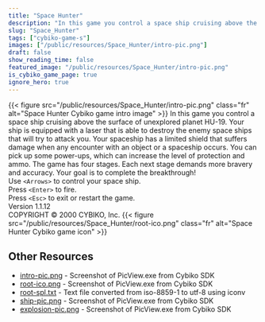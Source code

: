 ```yaml
---
title: "Space Hunter"
description: "In this game you control a space ship cruising above the surface of unexplored planet HU-19. Your ship is equipped with a laser that is able to destroy the enemy space ships that will try to attack you. Your spaceship has a limited shield that suffers damage when any encounter wi..."
slug: "Space_Hunter"
tags: ["cybiko-game-s"]
images: ["/public/resources/Space_Hunter/intro-pic.png"]
draft: false
show_reading_time: false
featured_image: "/public/resources/Space_Hunter/intro-pic.png"
is_cybiko_game_page: true
ignore_hero: true
---
```

{{< figure src="/public/resources/Space_Hunter/intro-pic.png" class="fr" alt="Space Hunter Cybiko game intro image" >}}
In this game you control a space ship cruising above the surface of unexplored planet HU-19. Your ship is equipped with a laser that is able to destroy the enemy space ships that will try to attack you. Your spaceship has a limited shield that suffers damage when any encounter with an object or a spaceship occurs. You can pick up some power-ups, which can increase the level of protection and ammo. The game has four stages. Each next stage demands more bravery and accuracy. Your goal is to complete the breakthrough! \
Use `<Arrows>`  to control your space ship. \
Press `<Enter>`  to fire. \
Press `<Esc>`  to exit or restart the game. \
Version 1.1.12 \
COPYRIGHT © 2000 CYBIKO, Inc. {{< figure src="/public/resources/Space_Hunter/root-ico.png" class="fr" alt="Space Hunter Cybiko game icon" >}}

## Other Resources
* [intro-pic.png](/public/resources/Space_Hunter/intro-pic.png) - Screenshot of PicView.exe from Cybiko SDK
* [root-ico.png](/public/resources/Space_Hunter/root-ico.png) - Screenshot of PicView.exe from Cybiko SDK
* [root-spl.txt](/public/resources/Space_Hunter/root-spl.txt) - Text file converted from iso-8859-1 to utf-8 using iconv
* [ship-pic.png](/public/resources/Space_Hunter/ship-pic.png) - Screenshot of PicView.exe from Cybiko SDK
* [explosion-pic.png](/public/resources/Space_Hunter/explosion-pic.png) - Screenshot of PicView.exe from Cybiko SDK
